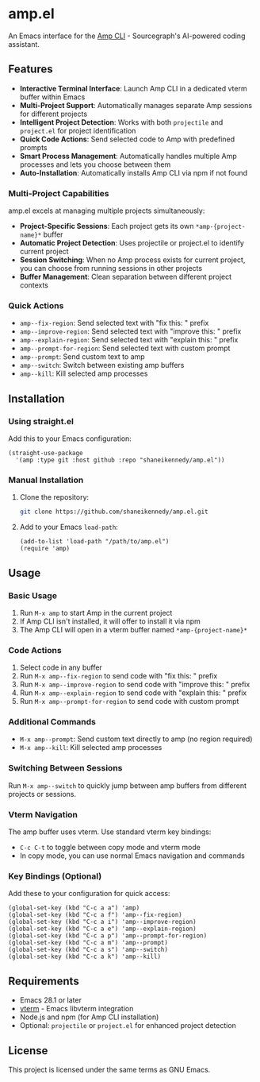 # amp.el

An Emacs interface for the [Amp CLI](https://github.com/sourcegraph/amp) - Sourcegraph's AI-powered coding assistant.

## Features

- **Interactive Terminal Interface**: Launch Amp CLI in a dedicated vterm buffer within Emacs
- **Multi-Project Support**: Automatically manages separate Amp sessions for different projects
- **Intelligent Project Detection**: Works with both `projectile` and `project.el` for project identification
- **Quick Code Actions**: Send selected code to Amp with predefined prompts
- **Smart Process Management**: Automatically handles multiple Amp processes and lets you choose between them
- **Auto-Installation**: Automatically installs Amp CLI via npm if not found

### Multi-Project Capabilities

amp.el excels at managing multiple projects simultaneously:

- **Project-Specific Sessions**: Each project gets its own `*amp-{project-name}*` buffer
- **Automatic Project Detection**: Uses projectile or project.el to identify current project
- **Session Switching**: When no Amp process exists for current project, you can choose from running sessions in other projects
- **Buffer Management**: Clean separation between different project contexts

### Quick Actions

- `amp--fix-region`: Send selected text with "fix this: " prefix
- `amp--improve-region`: Send selected text with "improve this: " prefix
- `amp--explain-region`: Send selected text with "explain this: " prefix
- `amp--prompt-for-region`: Send selected text with custom prompt
- `amp--prompt`: Send custom text to amp
- `amp--switch`: Switch between existing amp buffers
- `amp--kill`: Kill selected amp processes

## Installation

### Using straight.el

Add this to your Emacs configuration:

```elisp
(straight-use-package
  '(amp :type git :host github :repo "shaneikennedy/amp.el"))
```

### Manual Installation

1. Clone the repository:
   ```bash
   git clone https://github.com/shaneikennedy/amp.el.git
   ```

2. Add to your Emacs `load-path`:
   ```elisp
   (add-to-list 'load-path "/path/to/amp.el")
   (require 'amp)
   ```

## Usage

### Basic Usage

1. Run `M-x amp` to start Amp in the current project
2. If Amp CLI isn't installed, it will offer to install it via npm
3. The Amp CLI will open in a vterm buffer named `*amp-{project-name}*`

### Code Actions

1. Select code in any buffer
2. Run `M-x amp--fix-region` to send code with "fix this: " prefix
3. Run `M-x amp--improve-region` to send code with "improve this: " prefix
4. Run `M-x amp--explain-region` to send code with "explain this: " prefix
5. Run `M-x amp--prompt-for-region` to send code with custom prompt

### Additional Commands

- `M-x amp--prompt`: Send custom text directly to amp (no region required)
- `M-x amp--kill`: Kill selected amp processes

### Switching Between Sessions

Run `M-x amp--switch` to quickly jump between amp buffers from different projects or sessions.

### Vterm Navigation

The amp buffer uses vterm. Use standard vterm key bindings:

- `C-c C-t` to toggle between copy mode and vterm mode
- In copy mode, you can use normal Emacs navigation and commands

### Key Bindings (Optional)

Add these to your configuration for quick access:

```elisp
(global-set-key (kbd "C-c a a") 'amp)
(global-set-key (kbd "C-c a f") 'amp--fix-region)
(global-set-key (kbd "C-c a i") 'amp--improve-region)
(global-set-key (kbd "C-c a e") 'amp--explain-region)
(global-set-key (kbd "C-c a p") 'amp--prompt-for-region)
(global-set-key (kbd "C-c a m") 'amp--prompt)
(global-set-key (kbd "C-c a s") 'amp--switch)
(global-set-key (kbd "C-c a k") 'amp--kill)
```

## Requirements

- Emacs 28.1 or later
- [vterm](https://github.com/akermu/emacs-libvterm) - Emacs libvterm integration
- Node.js and npm (for Amp CLI installation)
- Optional: `projectile` or `project.el` for enhanced project detection

## License

This project is licensed under the same terms as GNU Emacs.
